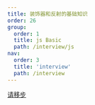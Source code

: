 ```yaml
---
title: 装饰器和反射的基础知识
order: 26
group:
  order: 1
  title: js Basic
  path: /interview/js
nav:
  order: 3
  title: 'interview'
  path: /interview
---
```


[请移步](../../ts/decorator.md)
